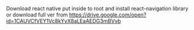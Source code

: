 Download react native put inside to root and install react-navigation library 
or download full ver from 
https://drive.google.com/open?id=1CAUVCfVEY1Vc8kYvX8aLEaAEDG3mBVvb
